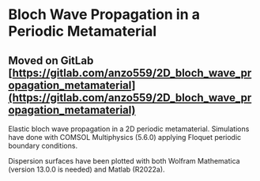 # Bloch Wave Propagation in a Periodic Metamaterial

## Moved on GitLab [https://gitlab.com/anzo559/2D_bloch_wave_propagation_metamaterial](https://gitlab.com/anzo559/2D_bloch_wave_propagation_metamaterial)

Elastic bloch wave propagation in a 2D periodic metamaterial. Simulations have done with COMSOL Multiphysics (5.6.0) applying Floquet periodic boundary conditions.

Dispersion surfaces have been plotted with both Wolfram Mathematica (version 13.0.0 is needed) and Matlab (R2022a).
